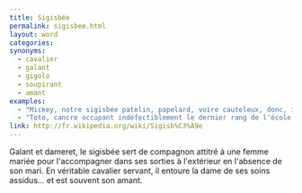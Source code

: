 ```yaml
---
title: Sigisbée
permalink: sigisbee.html
layout: word
categories:
synonyms:
  - cavalier
  - galant
  - gigolo
  - soupirant
  - amant
examples:
  - "Mickey, notre sigisbée patelin, papelard, voire cauteleux, donc, invite une copine à la campagne. (cf. Histoires)"
  - "Toto, cancre occupant indéfectiblement le dernier rang de l'école communale, se prend aujourd'hui pour un sigisbée et se met en quête de taquiner une copine avoisinante : Titine… (cf. Histoires)"
link: http://fr.wikipedia.org/wiki/Sigisb%C3%A9e
---
```


Galant et dameret, le sigisbée sert de compagnon attitré à une femme mariée pour l'accompagner dans ses sorties à l'extérieur en l'absence de son mari. En véritable cavalier servant, il entoure la dame de ses soins assidus… et est souvent son amant.

